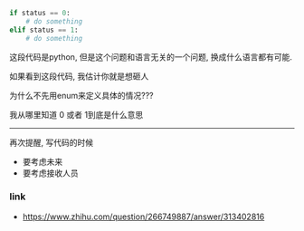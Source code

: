 ```python
if status == 0:
    # do something
elif status == 1:
    # do something
```


这段代码是python, 但是这个问题和语言无关的一个问题, 换成什么语言都有可能.

如果看到这段代码, 我估计你就是想砸人

为什么不先用enum来定义具体的情况???

我从哪里知道 0 或者 1到底是什么意思

---

再次提醒, 写代码的时候

- 要考虑未来
- 要考虑接收人员




### link

- https://www.zhihu.com/question/266749887/answer/313402816
